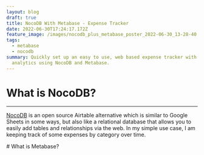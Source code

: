 ```yaml
---
layout: blog
draft: true
title: NocoDB With Metabase - Expense Tracker
date: 2022-06-30T17:24:17.172Z
feature_image: /images/nocodb_plus_metabase_poster_2022-06-30_13-28-40.png
tags:
  - metabase
  - nocodb
summary: Quickly set up an easy to use, web based expense tracker with nice
  analytics using NocoDB and Metabase.
---
```

# What is NocoDB?

- - -

[NocoDB](https://www.nocodb.com/) is an open source Airtable alternative which is similar to Google Sheets in some ways, but also like a relational database that allows you to easily add tables and relationships via the web. In my simple use case, I am keeping track of some expenses by category over time.

\# What is Metabase?